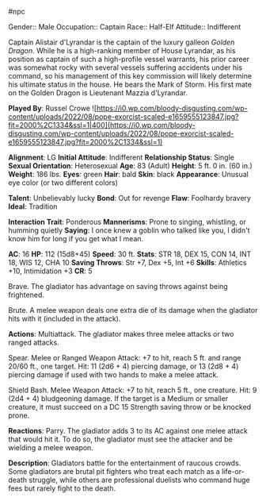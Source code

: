  #npc 

Gender:: Male
Occupation:: Captain
Race:: Half-Elf
Attitude:: Indifferent

Captain Alistair d'Lyrandar is the captain of the luxury galleon *Golden Dragon*. While he is a high-ranking member of House Lyrandar, as his position as captain of such a high-profile vessel warrants, his prior career was somewhat rocky with several vessels suffering accidents under his command, so his management of this key commission will likely determine his ultimate status in the house. He bears the Mark of Storm. His first mate on the Golden Dragon is Lieutenant Mazzia d'Lyrandar.

**Played By**: Russel Crowe
![https://i0.wp.com/bloody-disgusting.com/wp-content/uploads/2022/08/pope-exorcist-scaled-e1659555123847.jpg?fit=2000%2C1334&ssl=1|400](https://i0.wp.com/bloody-disgusting.com/wp-content/uploads/2022/08/pope-exorcist-scaled-e1659555123847.jpg?fit=2000%2C1334&ssl=1)

**Alignment**: LG
**Initial Attitude**: Indifferent
**Relationship Status**: Single
**Sexual Orientation**: Heterosexual
**Age**: 83 (Adult)
**Height**: 5 ft. 0 in. (60 in.)
**Weight**: 186 lbs.
**Eyes**: green
**Hair**: bald
**Skin**: black
**Appearance**: Unusual eye color (or two different colors)

**Talent**: Unbelievably lucky
**Bond**: Out for revenge
**Flaw**: Foolhardy bravery
**Ideal**: Tradition

**Interaction Trait**: Ponderous
**Mannerisms**: Prone to singing, whistling, or humming quietly
**Saying**: I once knew a goblin who talked like you, I didn't know him for long if you get what I mean.

**AC**: 16
**HP**: 112 (15d8+45)
**Speed**: 30 ft.
**Stats**: STR 18, DEX 15, CON 14, INT 18, WIS 12, CHA 10
**Saving Throws**: Str +7, Dex +5, Int +6
**Skills**: Athletics +10, Intimidation +3
**CR**: 5

Brave. The gladiator has advantage on saving throws against being frightened.

Brute. A melee weapon deals one extra die of its damage when the gladiator hits with it (included in the attack).

**Actions**:
Multiattack. The gladiator makes three melee attacks or two ranged attacks.

Spear. Melee or Ranged Weapon Attack: +7 to hit, reach 5 ft. and range 20/60 ft., one target. Hit: 11 (2d6 + 4) piercing damage, or 13 (2d8 + 4) piercing damage if used with two hands to make a melee attack.

Shield Bash. Melee Weapon Attack: +7 to hit, reach 5 ft., one creature. Hit: 9 (2d4 + 4) bludgeoning damage. If the target is a Medium or smaller creature, it must succeed on a DC 15 Strength saving throw or be knocked prone.

**Reactions**:
Parry. The gladiator adds 3 to its AC against one melee attack that would hit it. To do so, the gladiator must see the attacker and be wielding a melee weapon.

**Description**: Gladiators battle for the entertainment of raucous crowds. Some gladiators are brutal pit fighters who treat each match as a life-or-death struggle, while others are professional duelists who command huge fees but rarely fight to the death.